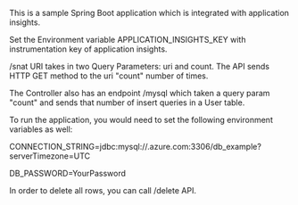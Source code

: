 This is a sample Spring Boot application which is integrated with application insights. 

Set the Environment variable APPLICATION_INSIGHTS_KEY with instrumentation key of application insights. 

/snat URI takes in two Query Parameters: uri and count. The API sends HTTP GET method to the uri "count" number of times. 

The Controller also has an endpoint /mysql which taken a query param "count" and sends that number of insert queries in a User table. 

To run the application, you would need to set the following environment variables as well: 

CONNECTION_STRING=jdbc:mysql://<dbserver>.azure.com:3306/db_example?serverTimezone=UTC 

DB_PASSWORD=YourPassword 

In order to delete all rows, you can call /delete API. 



